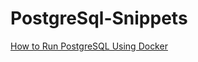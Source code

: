 # PostgreSql-Snippets

[How to Run PostgreSQL Using Docker](https://towardsdatascience.com/how-to-run-postgresql-using-docker-15bf87b452d4)
